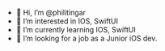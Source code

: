 
- 👋 Hi, I’m @philitingar
- 👀 I’m interested in IOS, SwiftUI
- 🌱 I’m currently learning IOS, SwiftUI
- 💞️ I’m looking for a job as a Junior iOS dev.

<!---
philitingar/philitingar is a ✨ special ✨ repository because its `README.md` (this file) appears on your GitHub profile.
You can click the Preview link to take a look at your changes.
--->
